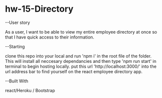 # hw-15-Directory

--User story

As a user, I want to be able to view my entire employee directory at once so that I have quick access to their information.

--Starting

clone this repo into your local and run 'npm i' in the root file of the folder. 
This will install all neccesary dependancies and then type 'npm run start' in terminal to begin hosting locally.
put this url 'http://localhost:3000/' into the url address bar to find yourself on the react employee directory app. 


--Built With

react/Heroku / Bootstrap 
